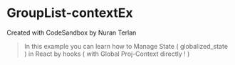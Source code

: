 # GroupList-contextEx
Created with CodeSandbox by Nuran Terlan

> In this example you can learn how to Manage State ( globalized_state ) in React by hooks ( with Global Proj-Context directly ! )
